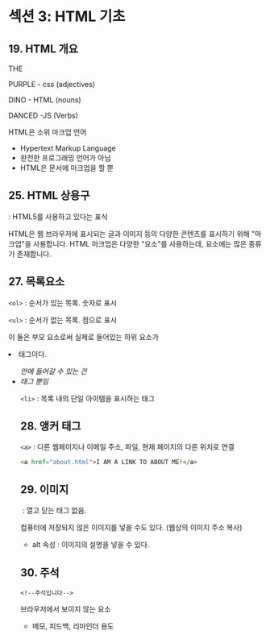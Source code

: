 # 섹션 3: HTML 기초

## 19. HTML 개요

THE

PURPLE - css (adjectives)

DINO - HTML (nouns)

DANCED -JS (Verbs)

HTML은 소위 마크업 언어

- Hypertext Markup Language
- 완전한 프로그래밍 언어가 아님
- HTML은 문서에 마크업을 할 뿐

## 25. HTML 상용구

<!DOCTYPE html>

: HTML5를 사용하고 있다는 표식

HTML은 웹 브라우저에 표시되는 글과 이미지 등의 다양한 콘텐츠를 표시하기 위해 "마크업"을 사용합니다. HTML 마크업은 다양한 "요소"를 사용하는데, 요소에는 많은 종류가 존재합니다.

## 27. 목록요소

`<ol>` : 순서가 있는 목록. 숫자로 표시

`<ul>` : 순서가 없는 목록. 점으로 표시

이 둘은 부모 요소로써 실제로 들어있는 하위 요소가 <li> 태그이다.

*<ul>안에 들어갈 수 있는 건 <li>태그 뿐임*

`<li>` : 목록 내의 단일 아이템을 표시하는 태그

## 28. 앵커 태그

`<a>` : 다른 웹페이지나 이메일 주소, 파일, 현재 페이지의 다른 위치로 연결

```html
<a href="about.html">I AM A LINK TO ABOUT ME!</a>
```

## 29. 이미지

<img> : 열고 닫는 태그 없음.

컴퓨터에 저장되지 않은 이미지를 넣을 수도 있다. (웹상의 이미지 주소 복사) 

- alt 속성 : 이미지의 설명을 넣을 수 있다.

## 30. 주석

`<!--주석입니다-->`

브라우저에서 보이지 않는 요소

- 메모, 피드백, 리마인더 용도